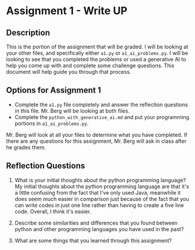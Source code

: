 # Assignment 1 - Write UP

## Description
This is the portion of the assignment that will be graded.  I will be looking at your other files, and specifically either `a1.py` or `a1_ai_problems.py`.  I will be looking to see that you completed the problems or used a generative AI to help you come up with and complete some challenge questions.  This document will help guide you through that process.

## Options for Assignment 1
- Complete the `a1.py` file completely and answer the reflection questions in this file.  Mr. Berg will be looking at both files.
- Complete the `python_with_generative_ai.md` and put your programming portions in `a1_ai_problems.py`.

Mr. Berg will look at all your files to determine what you have completed.  If there are any questions for this assignment, Mr. Berg will ask in class after he grades them.


## Reflection Questions

1. What is your initial thoughts about the python programming language?
My initial thoughts about the python programming language are that it's a little confusing from the fact that I've only used Java, meanwhile it does seem much easier in comparison just because of the fact that you can write codes in just one line rather than having to create a five line code. Overall, I think it's easier. 



2. Describe some similarities and differences that you found between python and other programming languages you have used in the past?



3. What are some things that you learned through this assignment?